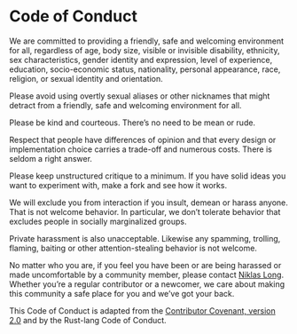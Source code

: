 
# Code of Conduct

We are committed to providing a friendly, safe and welcoming environment for all, regardless of age, body size, visible or invisible disability, ethnicity, sex characteristics, gender identity and expression, level of experience, education, socio-economic status, nationality, personal appearance, race, religion, or sexual identity and orientation.
    
Please avoid using overtly sexual aliases or other nicknames that might detract from a friendly, safe and welcoming environment for all.
  
Please be kind and courteous. There’s no need to be mean or rude.
    
Respect that people have differences of opinion and that every design or implementation choice carries a trade-off and numerous costs. There is seldom a right answer.
    
Please keep unstructured critique to a minimum. If you have solid ideas you want to experiment with, make a fork and see how it works.
    
We will exclude you from interaction if you insult, demean or harass anyone. That is not welcome behavior. In particular, we don’t tolerate behavior that excludes people in socially marginalized groups.
  
Private harassment is also unacceptable. Likewise any spamming, trolling, flaming, baiting or other attention-stealing behavior is not welcome.
  
No matter who you are, if you feel you have been or are being harassed or made uncomfortable by a community member, please contact [Niklas Long](mailto:niklaslong@protonmail.ch). Whether you’re a regular contributor or a newcomer, we care about making this community a safe place for you and we’ve got your back.

This Code of Conduct is adapted from the [Contributor Covenant, version 2.0](https://www.contributor-covenant.org/version/2/0/code_of_conduct.html) and by the Rust-lang Code of Conduct.
